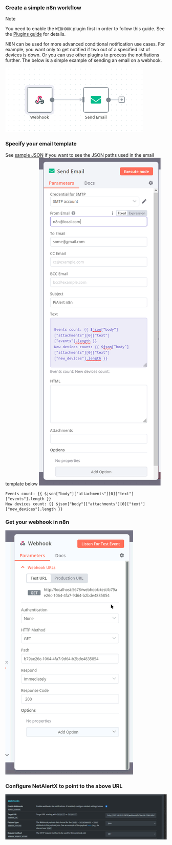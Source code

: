 ### Create a simple n8n workflow

> [!NOTE]
> You need to enable the `WEBHOOK` plugin first in order to follow this guide. See the [Plugins guide](./PLUGINS.md) for details.  

N8N can be used for more advanced conditional notification use cases. For example, you want only to get notified if two out of a specified list of devices is down. Or you can use other plugins to process the notifiations further. The below is a simple example of sending an email on a webhook.  

![n8n workflow](./img/WEBHOOK_N8N/n8n_workflow.png)

### Specify your email template 
See [sample JSON](https://github.com/jokob-sk/NetAlertX/blob/main/front/report_templates/webhook_json_sample.json) if you want to see the JSON paths used in the email template below
![Email template](./img/WEBHOOK_N8N/n8n_send_email_settings.png)

```
Events count: {{ $json["body"]["attachments"][0]["text"]["events"].length }}
New devices count: {{ $json["body"]["attachments"][0]["text"]["new_devices"].length }}
```

### Get your webhook in n8n
![n8n webhook URL](./img/WEBHOOK_N8N/n8n_webhook_settings.png)

### Configure NetAlertX to point to the above URL
![NetAlertX config](./img/WEBHOOK_N8N/Webhook_settings.png)
